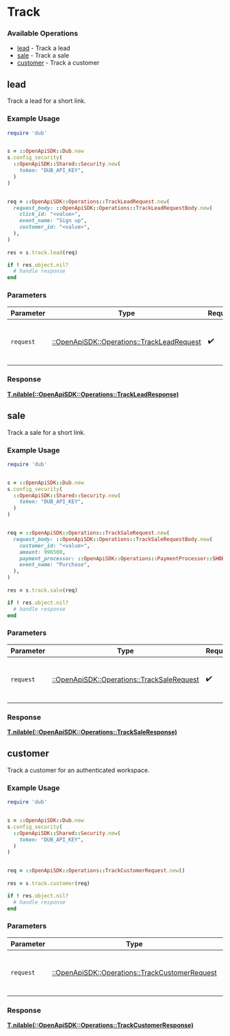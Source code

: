 # Track


### Available Operations

* [lead](#lead) - Track a lead
* [sale](#sale) - Track a sale
* [customer](#customer) - Track a customer

## lead

Track a lead for a short link.

### Example Usage

```ruby
require 'dub'


s = ::OpenApiSDK::Dub.new
s.config_security(
  ::OpenApiSDK::Shared::Security.new(
    token: "DUB_API_KEY",
  )
)


req = ::OpenApiSDK::Operations::TrackLeadRequest.new(
  request_body: ::OpenApiSDK::Operations::TrackLeadRequestBody.new(
    click_id: "<value>",
    event_name: "Sign up",
    customer_id: "<value>",
  ),
)
    
res = s.track.lead(req)

if ! res.object.nil?
  # handle response
end

```

### Parameters

| Parameter                                                                                 | Type                                                                                      | Required                                                                                  | Description                                                                               |
| ----------------------------------------------------------------------------------------- | ----------------------------------------------------------------------------------------- | ----------------------------------------------------------------------------------------- | ----------------------------------------------------------------------------------------- |
| `request`                                                                                 | [::OpenApiSDK::Operations::TrackLeadRequest](../../models/operations/trackleadrequest.md) | :heavy_check_mark:                                                                        | The request object to use for the request.                                                |


### Response

**[T.nilable(::OpenApiSDK::Operations::TrackLeadResponse)](../../models/operations/trackleadresponse.md)**


## sale

Track a sale for a short link.

### Example Usage

```ruby
require 'dub'


s = ::OpenApiSDK::Dub.new
s.config_security(
  ::OpenApiSDK::Shared::Security.new(
    token: "DUB_API_KEY",
  )
)


req = ::OpenApiSDK::Operations::TrackSaleRequest.new(
  request_body: ::OpenApiSDK::Operations::TrackSaleRequestBody.new(
    customer_id: "<value>",
    amount: 996500,
    payment_processor: ::OpenApiSDK::Operations::PaymentProcessor::SHOPIFY,
    event_name: "Purchase",
  ),
)
    
res = s.track.sale(req)

if ! res.object.nil?
  # handle response
end

```

### Parameters

| Parameter                                                                                 | Type                                                                                      | Required                                                                                  | Description                                                                               |
| ----------------------------------------------------------------------------------------- | ----------------------------------------------------------------------------------------- | ----------------------------------------------------------------------------------------- | ----------------------------------------------------------------------------------------- |
| `request`                                                                                 | [::OpenApiSDK::Operations::TrackSaleRequest](../../models/operations/tracksalerequest.md) | :heavy_check_mark:                                                                        | The request object to use for the request.                                                |


### Response

**[T.nilable(::OpenApiSDK::Operations::TrackSaleResponse)](../../models/operations/tracksaleresponse.md)**


## customer

Track a customer for an authenticated workspace.

### Example Usage

```ruby
require 'dub'


s = ::OpenApiSDK::Dub.new
s.config_security(
  ::OpenApiSDK::Shared::Security.new(
    token: "DUB_API_KEY",
  )
)


req = ::OpenApiSDK::Operations::TrackCustomerRequest.new()
    
res = s.track.customer(req)

if ! res.object.nil?
  # handle response
end

```

### Parameters

| Parameter                                                                                         | Type                                                                                              | Required                                                                                          | Description                                                                                       |
| ------------------------------------------------------------------------------------------------- | ------------------------------------------------------------------------------------------------- | ------------------------------------------------------------------------------------------------- | ------------------------------------------------------------------------------------------------- |
| `request`                                                                                         | [::OpenApiSDK::Operations::TrackCustomerRequest](../../models/operations/trackcustomerrequest.md) | :heavy_check_mark:                                                                                | The request object to use for the request.                                                        |


### Response

**[T.nilable(::OpenApiSDK::Operations::TrackCustomerResponse)](../../models/operations/trackcustomerresponse.md)**

